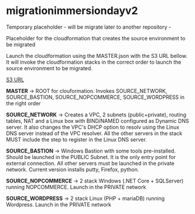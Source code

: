 # migrationimmersiondayv2
Temporary placeholder - will be migrate later to another repository - 

Placeholder for the cloudformation that creates the source environment to be migrated

Launch the cloudformation using the MASTER.json with the S3 URL bellow. It will invoke the cloudformation stacks in the correct order to launch the source environment to be migrated.

[S3 URL](https://midsourceenv.s3.amazonaws.com/migrationimmersiondayv2/0_Source_environment/MASTER.json)

**MASTER** -> ROOT for clouformation. Invokes SOURCE_NETWORK, SOURCE_BASTION, SOURCE_NOPCOMMERCE, SOURCE_WORDPRESS in the right order

**SOURCE_NETWORK** -> Creates a VPC, 2 subnets (public+private), routing tables, NAT and a Linux box with BIND/NAMED configured as Dynamic DNS server. It also changes the VPC's DHCP option to resolv using the Linux DNS server instead of the VPC resolver. All the other servers in the stack MUST include the step to register in the Linux DNS server.

**SOURCE_BASTION** -> Windows Bastion with some tools pre-installed. Should be launched in the PUBLIC Subnet. It is the only entry point for external connection. All other servers must be launched in the private network. Current version installs putty, Firefox, python.

**SOURCE_NOPCOMMERCE** -> 2 stack Windows (.NET Core + SQLServer) running NOPCOMMERCE. Launch in the PRIVATE network

**SOURCE_WORDPRESS** -> 2 stack Linux (PHP + mariaDB) running Wordpress. Launch in the PRIVATE network
